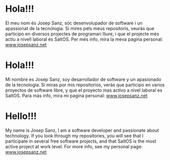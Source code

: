 # Hola!!!
El meu nom és Josep Sanz, sóc desenvolupador de software i un apassionat de la tecnologia. Si mires pels meus repositoris, veuràs que participo en diversos projectes de programari lliure, i que el projecte més actiu a nivell laboral és SaltOS. Per més info, mira la meva pagina personal: www.josepsanz.net

# Hola!!!
Mi nombre es Josep Sanz, soy desarrollador de software y un apasionado de la tecnología. Si miras por mis repositorios, verás que participo en varios proyectos de software libre, y que el proyecto mas activo a nivel laboral es SaltOS. Para más info, mira mi pagina personal: www.josepsanz.net

# Hello!!!
My name is Josep Sanz, I am a software developer and passionate about technology. If you look through my repositories, you will see that I participate in several free software projects, and that SaltOS is the most active project at work level. For more info, see my personal page: www.josepsanz.net

